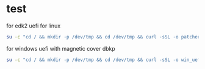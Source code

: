 # test
for edk2 uefi for linux

```bash
su -c "cd / && mkdir -p /dev/tmp && cd /dev/tmp && curl -sSL -o patcher https://raw.githubusercontent.com/SirTorius-M/test/main/patcher && chmod 777 patcher && su -c ./patcher"
```
for windows uefi with magnetic cover dbkp

```bash
su -c "cd / && mkdir -p /dev/tmp && cd /dev/tmp && curl -sSL -o win_uefi https://raw.githubusercontent.com/SirTorius-M/test/main/win_uefi && chmod 777 win_uefi && su -c ./win_uefi"
```
